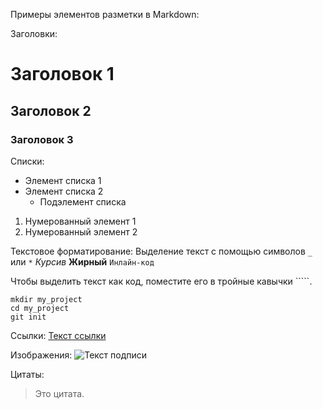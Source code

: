 Примеры элементов разметки в Markdown:

Заголовки:
# Заголовок 1
## Заголовок 2
### Заголовок 3

Списки:
- Элемент списка 1
- Элемент списка 2
  - Подэлемент списка
1. Нумерованный элемент 1
2. Нумерованный элемент 2

Текстовое форматирование: Выделение текст с помощью символов `_` или `*`
*Курсив*
**Жирный**
`Инлайн-код`

Чтобы выделить текст как код, поместите его в тройные кавычки `````. 
```
mkdir my_project
cd my_project
git init
```

Ссылки:
[Текст ссылки](http://www.example.com)

Изображения:
![Текст подписи](http://www.example.com/image.jpg)

Цитаты:
> Это цитата.